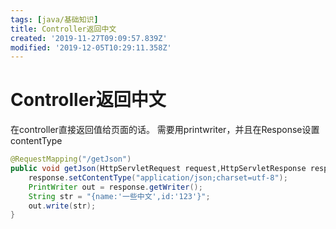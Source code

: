 ```yaml
---
tags: [java/基础知识]
title: Controller返回中文
created: '2019-11-27T09:09:57.839Z'
modified: '2019-12-05T10:29:11.358Z'
---
```


# Controller返回中文

在controller直接返回值给页面的话。 需要用printwriter，并且在Response设置contentType

``` java
@RequestMapping("/getJson")  
public void getJson(HttpServletRequest request,HttpServletResponse response) throws IOException{  
    response.setContentType("application/json;charset=utf-8");  
    PrintWriter out = response.getWriter();  
    String str = "{name:'一些中文',id:'123'}";  
    out.write(str);  
}  
```

